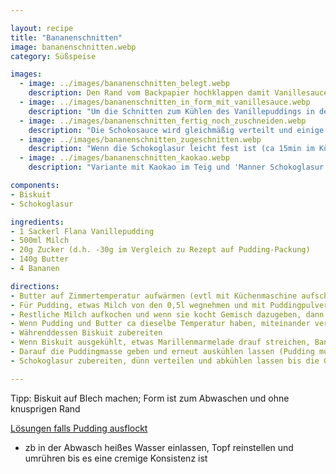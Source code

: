 ```yaml
---

layout: recipe
title: "Bananenschnitten"
image: bananenschnitten.webp
category: Süßspeise

images:
  - image: ../images/bananenschnitten_belegt.webp
    description: Den Rand vom Backpapier hochklappen damit Vanillesauce nicht herausrinnt
  - image: ../images/bananenschnitten_in_form_mit_vanillesauce.webp
    description: "Um die Schnitten zum Kühlen des Vanillepuddings in den Kühlschrank zu stellen, müssen sie in eine Form gegeben werden. Wenn nötig etwas Rand wegschneiden damit es in die Form geht"
  - image: ../images/bananenschnitten_fertig_noch_zuschneiden.webp
    description: "Die Schokosauce wird gleichmäßig verteilt und einige Zeit im Kühlschrank gehärtet, damit man am Schluss die Ränder abschneiden kann"
  - image: ../images/bananenschnitten_zugeschnitten.webp
    description: "Wenn die Schokoglasur leicht fest ist (ca 15min im Kühlschrank) lässt sie sich gut schneiden"
  - image: ../images/bananenschnitten_kaokao.webp
    description: "Variante mit Kaokao im Teig und 'Manner Schokoglasur für Sachertorte' die leider weich geblieben ist (daher nicht geeignet)"

components:
- Biskuit
- Schokoglasur

ingredients:
- 1 Sackerl Flana Vanillepudding
- 500ml Milch
- 20g Zucker (d.h. -30g im Vergleich zu Rezept auf Pudding-Packung)
- 140g Butter
- 4 Bananen

directions:
- Butter auf Zimmertemperatur aufwärmen (evtl mit Küchenmaschine aufschlagen)
- Für Pudding, etwas Milch von den 0,5l wegnehmen und mit Puddingpulver und 20g Zucker vermischen
- Restliche Milch aufkochen und wenn sie kocht Gemisch dazugeben, dann ca 1min kochen lassen während man umrührt und Pudding auskühlen lassen
- Wenn Pudding und Butter ca dieselbe Temperatur haben, miteinander vermischen (ansonsten flockt die Butter von der Puddingcreme aus)
- Währenddessen Biskuit zubereiten
- Wenn Biskuit ausgekühlt, etwas Marillenmarmelade drauf streichen, Bananen in Scheiben schneiden (quer ist einfacher) und darauf verteilen
- Darauf die Puddingmasse geben und erneut auskühlen lassen (Pudding muss stocken also ca 1h, evtl im Kühlschrank)
- Schokoglasur zubereiten, dünn verteilen und abkühlen lassen bis die Glasur fest ist

---
```


Tipp: Biskuit auf Blech machen; Form ist zum Abwaschen und ohne knusprigen Rand

[Lösungen falls Pudding ausflockt](https://www.chefkoch.de/forum/2,10,18142/Buttercreme-flockt.html)
- zb in der Abwasch heißes Wasser einlassen, Topf reinstellen und umrühren bis es eine cremige Konsistenz ist
